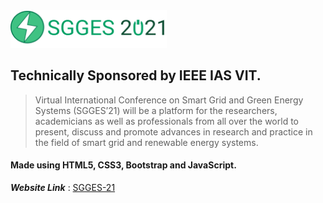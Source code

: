 <img src="https://github.com/ShubhMittal44/SGGES-21/blob/main/assets/SGGES%20Logo.png" alt= "Conference Logo" width="250" height="60"/>

## Technically Sponsored by IEEE IAS VIT.

> Virtual International Conference on Smart Grid and Green Energy Systems (SGGES’21) will be a platform for the researchers, academicians as well as professionals from all over the world to present, discuss and promote advances in research and practice in the field of smart grid and renewable energy systems.

#### Made using HTML5, CSS3, Bootstrap and JavaScript.

**_Website Link_** : [SGGES-21](https://shubhmittal44.github.io/SGGES-21/Home_page/index.html)
